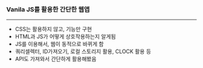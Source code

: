 ### Vanila JS를 활용한 간단한 웹앱
---
+ CSS는 활용하지 않고, 기능만 구현
+ HTML과 JS가 어떻게 상호작용하는지 알게됨
+ JS를 이용해서, 웹이 동적으로 바뀌게 함
+ 쿼리셀렉터, ID가져오기, 로컬 스토리지 활용, CLOCK 활용 등
+ API도 가져와서 간단하게 활용해봤음
